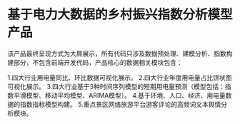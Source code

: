 # 基于电力大数据的乡村振兴指数分析模型产品

该产品最终呈现方式为大屏展示，所有代码只涉及数据预处理、建模分析、指数构建部分，不包含前端开发代码，产品核心的数据相关模块包含：

1.四大行业用电量同比、环比数据可视化展示。
2.四大行业年度用电量占比饼状图可视化展示。
3.四大行业基于3种时间序列模型的短期用电量预测（模型包括：指数平滑模型、移动平均模型、ARIMA模型）。
4.基于环境、人口、经济、用电量数据的指数指标模型构建。
5.重点景区网络旅游平台游客评论的高频词文本舆情分析模块。
